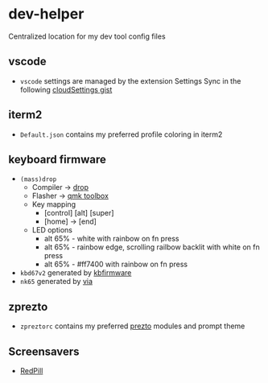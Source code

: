 # dev-helper
Centralized location for my dev tool config files

## vscode

- `vscode` settings are managed by the extension Settings Sync in the following [cloudSettings gist](https://gist.github.com/mtalebi/0364536f2839336ed3695387582094fd)

## iterm2

- `Default.json` contains my preferred profile coloring in iterm2

## keyboard firmware

* `(mass)drop`
    * Compiler -> [drop](https://drop.com/mechanical-keyboards/configurator/config/13414)
    * Flasher -> [qmk toolbox](https://github.com/qmk/qmk_toolbox)
    * Key mapping
      * [control] [alt] [super]
	  * [home] -> [end]
    * LED options
      * alt 65% - white with rainbow on fn press
      * alt 65% - rainbow edge, scrolling railbow backlit with white on fn press
	  * alt 65% - #ff7400 with rainbow on fn press
* `kbd67v2` generated by [kbfirmware](https://kbfirmware.com)
* `nk65` generated by [via](https://caniusevia.com)

## zprezto

- `zpreztorc` contains my preferred [prezto](https://github.com/sorin-ionescu/prezto) modules and prompt theme

## Screensavers

- [RedPill](https://github.com/lpar/RedPill)
